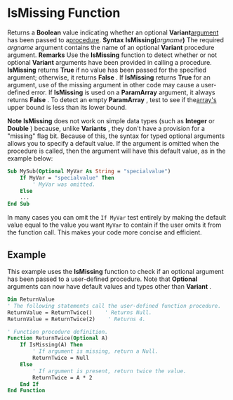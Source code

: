 
# IsMissing Function



Returns a  **Boolean** value indicating whether an optional **Variant**[argument](b8bdf64f-5920-1ae9-16d0-b26d09524a30.md) has been passed to a[procedure](b8bdf64f-5920-1ae9-16d0-b26d09524a30.md).
 **Syntax**
 **IsMissing(**_argname_**)**
The required  _argname_ argument contains the name of an optional **Variant** procedure argument.
 **Remarks**
Use the  **IsMissing** function to detect whether or not optional **Variant** arguments have been provided in calling a procedure. **IsMissing** returns **True** if no value has been passed for the specified argument; otherwise, it returns **False** . If **IsMissing** returns **True** for an argument, use of the missing argument in other code may cause a user-defined error. If **IsMissing** is used on a **ParamArray** argument, it always returns **False** . To detect an empty **ParamArray** , test to see if the[array's](b8bdf64f-5920-1ae9-16d0-b26d09524a30.md) upper bound is less than its lower bound.

 **Note**   **IsMissing** does not work on simple data types (such as **Integer** or **Double** ) because, unlike **Variants** , they don't have a provision for a "missing" flag bit. Because of this, the syntax for typed optional arguments allows you to specify a default value. If the argument is omitted when the procedure is called, then the argument will have this default value, as in the example below:




```vb
Sub MySub(Optional MyVar As String = "specialvalue")
    If MyVar = "specialvalue" Then
        ' MyVar was omitted.
    Else
    ...
End Sub


```

In many cases you can omit the  `If MyVar` test entirely by making the default value equal to the value you want `MyVar` to contain if the user omits it from the function call. This makes your code more concise and efficient.

## Example

This example uses the  **IsMissing** function to check if an optional argument has been passed to a user-defined procedure. Note that **Optional** arguments can now have default values and types other than **Variant** .


```vb
Dim ReturnValue
' The following statements call the user-defined function procedure.
ReturnValue = ReturnTwice()    ' Returns Null.
ReturnValue = ReturnTwice(2)    ' Returns 4.

' Function procedure definition.
Function ReturnTwice(Optional A)
    If IsMissing(A) Then
        ' If argument is missing, return a Null.
        ReturnTwice = Null
    Else
        ' If argument is present, return twice the value.
        ReturnTwice = A * 2
    End If
End Function

```

